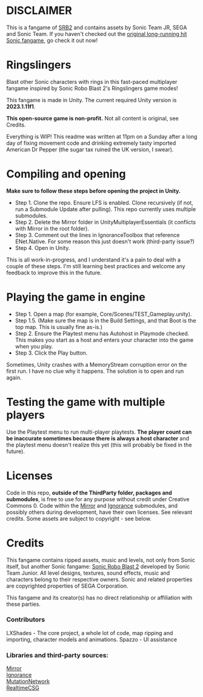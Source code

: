 # DISCLAIMER
This is a fangame of [SRB2](http://srb2.org) and contains assets by Sonic Team JR, SEGA and Sonic Team. If you haven't checked out the [original long-running hit Sonic fangame](http://srb2.org), go check it out now!

# Ringslingers
Blast other Sonic characters with rings in this fast-paced multiplayer fangame inspired by Sonic Robo Blast 2's Ringslingers game modes!

This fangame is made in Unity. The current required Unity version is **2023.1.11f1**.

**This open-source game is non-profit.** Not all content is original, see Credits.

Everything is WIP! This readme was written at 11pm on a Sunday after a long day of fixing movement code and drinking extremely tasty imported American Dr Pepper (the sugar tax ruined the UK version, I swear).

# Compiling and opening
**Make sure to follow these steps before opening the project in Unity.**

* Step 1. Clone the repo. Ensure LFS is enabled. Clone recursively (if not, run a Submodule Update after pulling). This repo currently uses multiple submodules.  
* Step 2. Delete the Mirror folder in UnityMultiplayerEssentials (it conflicts with Mirror in the root folder).  
* Step 3. Comment out the lines in IgnoranceToolbox that reference ENet.Native. For some reason this just doesn't work (third-party issue?)  
* Step 4. Open in Unity.  

This is all work-in-progress, and I understand it's a pain to deal with a couple of these steps. I'm still learning best practices and welcome any feedback to improve this in the future.

# Playing the game in engine
* Step 1. Open a map (for example, Core/Scenes/TEST_Gameplay.unity).  
* Step 1.5. (Make sure the map is in the Build Settings, and that Boot is the top map. This is usually fine as-is.)  
* Step 2. Ensure the Playtest menu has Autohost in Playmode checked. This makes you start as a host and enters your character into the game when you play.  
* Step 3. Click the Play button.  

Sometimes, Unity crashes with a MemoryStream corruption error on the first run. I have no clue why it happens. The solution is to open and run again.

# Testing the game with multiple players
Use the Playtest menu to run multi-player playtests. **The player count can be inaccurate sometimes because there is always a host character** and the playtest menu doesn't realize this yet (this will probably be fixed in the future).

# Licenses
Code in this repo, **outside of the ThirdParty folder, packages and submodules**, is free to use for any purpose without credit under Creative Commons 0. Code within the [Mirror](https://github.com/vis2k/mirror) and [Ignorance](https://github.com/SoftwareGuy/Ignorance) submodules, and possibly others during development, have their own licenses. See relevant credits. Some assets are subject to copyright - see below.

# Credits
This fangame contains ripped assets, music and levels, not only from Sonic itself, but another Sonic fangame: [Sonic Robo Blast 2](http://srb2.org) developed by Sonic Team Junior. All level designs, textures, sound effects, music and characters belong to their respective owners. Sonic and related properties are copyrighted properties of SEGA Corporation.

This fangame and its creator(s) has no direct relationship or affiliation with these parties.

### Contributors
LXShades - The core project, a whole lot of code, map ripping and importing, character models and animations.
Spazzo - UI assistance

### Libraries and third-party sources:  
[Mirror](https://github.com/vis2k/mirror)  
[Ignorance](https://github.com/SoftwareGuy/Ignorance)  
[MutationNetwork](https://github.com/kipgparker/MutationNetwork)  
[RealtimeCSG](https://github.com/LogicalError/realtime-CSG-for-unity)  